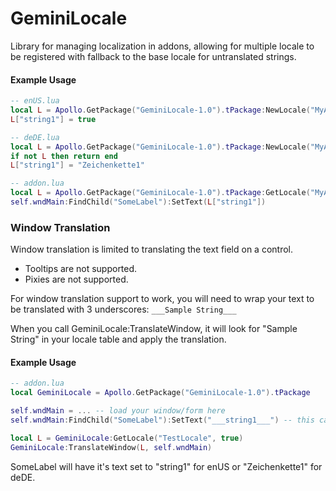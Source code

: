 GeminiLocale
============

Library for managing localization in addons, allowing for multiple locale to be registered with fallback to the base locale for untranslated strings.

#### Example Usage

```lua
-- enUS.lua
local L = Apollo.GetPackage("GeminiLocale-1.0").tPackage:NewLocale("MyAddon", "enUS", true)
L["string1"] = true

-- deDE.lua
local L = Apollo.GetPackage("GeminiLocale-1.0").tPackage:NewLocale("MyAddon", "deDE")
if not L then return end
L["string1"] = "Zeichenkette1" 

-- addon.lua
local L = Apollo.GetPackage("GeminiLocale-1.0").tPackage:GetLocale("MyAddon", true)
self.wndMain:FindChild("SomeLabel"):SetText(L["string1"])
```

### Window Translation

Window translation is limited to translating the text field on a control.

* Tooltips are not supported.  
* Pixies are not supported.

For window translation support to work, you will need to wrap your text to be translated with 3 underscores: `___Sample String___`
 
When you call GeminiLocale:TranslateWindow, it will look for "Sample String" in your locale table and apply the translation.

#### Example Usage

```lua
-- addon.lua
local GeminiLocale = Apollo.GetPackage("GeminiLocale-1.0").tPackage

self.wndMain = ... -- load your window/form here
self.wndMain:FindChild("SomeLabel"):SetText("___string1___") -- this can be set when designing the window in Houston.

local L = GeminiLocale:GetLocale("TestLocale", true)
GeminiLocale:TranslateWindow(L, self.wndMain)
```

SomeLabel will have it's text set to "string1" for enUS or "Zeichenkette1" for deDE.
